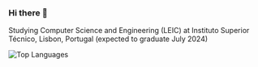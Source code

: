 ### Hi there 👋

Studying Computer Science and Engineering (LEIC) at Instituto Superior Técnico, Lisbon, Portugal (expected to graduate July 2024)

![Top Languages](https://github-readme-stats.vercel.app/api/top-langs/?username=LC1243&theme=tokyonight) 

